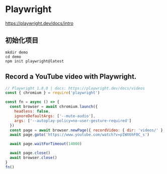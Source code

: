 # Playwright

https://playwright.dev/docs/intro

## 初始化项目

```shell
mkdir demo
cd demo
npm init playwright@latest
```

## Record a YouTube video with Playwright.
```js
// Playwright 1.8.0 | docs: https://playwright.dev/docs/videos
const { chromium } = require('playwright')

const fn = async () => {
  const browser = await chromium.launch({
    headless: false,
    ignoreDefaultArgs: ['--mute-audio'],
    args: ['--autoplay-policy=no-user-gesture-required']
  })
  const page = await browser.newPage({ recordVideo: { dir: 'videos/' } })
  await page.goto('https://www.youtube.com/watch?v=pIWX6hF0C_s')

  await page.waitForTimeout(14000)

  await page.close()
  await browser.close()
}
fn()
```
